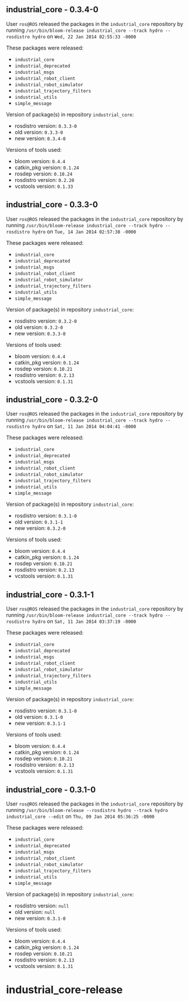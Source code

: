 ## industrial_core - 0.3.4-0

User `ros@ROS` released the packages in the `industrial_core` repository by running `/usr/bin/bloom-release industrial_core --track hydro --rosdistro hydro` on `Wed, 22 Jan 2014 02:55:33 -0000`

These packages were released:
- `industrial_core`
- `industrial_deprecated`
- `industrial_msgs`
- `industrial_robot_client`
- `industrial_robot_simulator`
- `industrial_trajectory_filters`
- `industrial_utils`
- `simple_message`

Version of package(s) in repository `industrial_core`:
- rosdistro version: `0.3.3-0`
- old version: `0.3.3-0`
- new version: `0.3.4-0`

Versions of tools used:
- bloom version: `0.4.4`
- catkin_pkg version: `0.1.24`
- rosdep version: `0.10.24`
- rosdistro version: `0.2.20`
- vcstools version: `0.1.33`


## industrial_core - 0.3.3-0

User `ros@ROS` released the packages in the `industrial_core` repository by running `/usr/bin/bloom-release industrial_core --track hydro --rosdistro hydro` on `Tue, 14 Jan 2014 02:57:38 -0000`

These packages were released:
- `industrial_core`
- `industrial_deprecated`
- `industrial_msgs`
- `industrial_robot_client`
- `industrial_robot_simulator`
- `industrial_trajectory_filters`
- `industrial_utils`
- `simple_message`

Version of package(s) in repository `industrial_core`:
- rosdistro version: `0.3.2-0`
- old version: `0.3.2-0`
- new version: `0.3.3-0`

Versions of tools used:
- bloom version: `0.4.4`
- catkin_pkg version: `0.1.24`
- rosdep version: `0.10.21`
- rosdistro version: `0.2.13`
- vcstools version: `0.1.31`


## industrial_core - 0.3.2-0

User `ros@ROS` released the packages in the `industrial_core` repository by running `/usr/bin/bloom-release industrial_core --track hydro --rosdistro hydro` on `Sat, 11 Jan 2014 04:04:41 -0000`

These packages were released:
- `industrial_core`
- `industrial_deprecated`
- `industrial_msgs`
- `industrial_robot_client`
- `industrial_robot_simulator`
- `industrial_trajectory_filters`
- `industrial_utils`
- `simple_message`

Version of package(s) in repository `industrial_core`:
- rosdistro version: `0.3.1-0`
- old version: `0.3.1-1`
- new version: `0.3.2-0`

Versions of tools used:
- bloom version: `0.4.4`
- catkin_pkg version: `0.1.24`
- rosdep version: `0.10.21`
- rosdistro version: `0.2.13`
- vcstools version: `0.1.31`


## industrial_core - 0.3.1-1

User `ros@ROS` released the packages in the `industrial_core` repository by running `/usr/bin/bloom-release industrial_core --track hydro --rosdistro hydro` on `Sat, 11 Jan 2014 03:37:19 -0000`

These packages were released:
- `industrial_core`
- `industrial_deprecated`
- `industrial_msgs`
- `industrial_robot_client`
- `industrial_robot_simulator`
- `industrial_trajectory_filters`
- `industrial_utils`
- `simple_message`

Version of package(s) in repository `industrial_core`:
- rosdistro version: `0.3.1-0`
- old version: `0.3.1-0`
- new version: `0.3.1-1`

Versions of tools used:
- bloom version: `0.4.4`
- catkin_pkg version: `0.1.24`
- rosdep version: `0.10.21`
- rosdistro version: `0.2.13`
- vcstools version: `0.1.31`


## industrial_core - 0.3.1-0

User `ros@ROS` released the packages in the `industrial_core` repository by running `/usr/bin/bloom-release --rosdistro hydro --track hydro industrial_core --edit` on `Thu, 09 Jan 2014 05:36:25 -0000`

These packages were released:
- `industrial_core`
- `industrial_deprecated`
- `industrial_msgs`
- `industrial_robot_client`
- `industrial_robot_simulator`
- `industrial_trajectory_filters`
- `industrial_utils`
- `simple_message`

Version of package(s) in repository `industrial_core`:
- rosdistro version: `null`
- old version: `null`
- new version: `0.3.1-0`

Versions of tools used:
- bloom version: `0.4.4`
- catkin_pkg version: `0.1.24`
- rosdep version: `0.10.21`
- rosdistro version: `0.2.13`
- vcstools version: `0.1.31`


industrial_core-release
=======================
